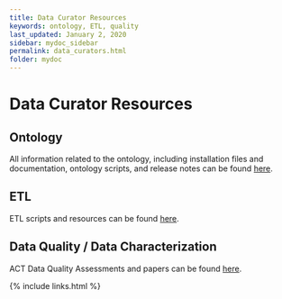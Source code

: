 ```yaml
---
title: Data Curator Resources
keywords: ontology, ETL, quality
last_updated: January 2, 2020
sidebar: mydoc_sidebar
permalink: data_curators.html
folder: mydoc
---
```


# Data Curator Resources
## Ontology
All information related to the ontology, including installation files and documentation, ontology scripts, and release notes can be found [here](https://pitt.box.com/s/qoj5afssw4oz3v27ipmfidhitmgya9nt).

## ETL
ETL scripts and resources can be found [here](https://github.com/dbmi-pitt/ACT-Network/wiki/ETL).

## Data Quality / Data Characterization
ACT Data Quality Assessments and papers can be found [here](https://pitt.box.com/s/tnm6xvbymgbp1mnf4tg9930ehnegbtew).

{% include links.html %}
